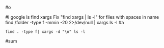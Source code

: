 #o

#i
google ls find xargs
Fix "find xargs | ls -l" for files with spaces in name
	find /folder -type f -mmin -20 2>/dev/null | xargs ls -l
#a
```
find . -type f| xargs -d "\n" ls -l
```
#sum

